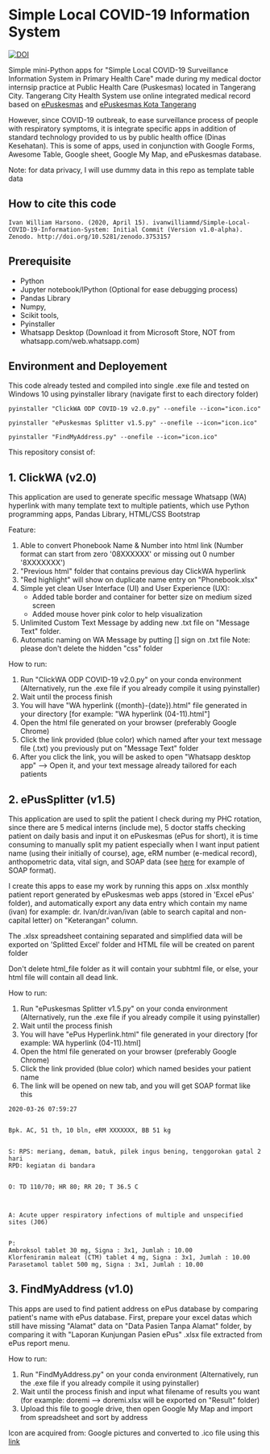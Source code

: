 # Simple Local COVID-19 Information System
[![DOI](https://zenodo.org/badge/DOI/10.5281/zenodo.3753157.svg)](https://doi.org/10.5281/zenodo.3753157)

Simple mini-Python apps for "Simple Local COVID-19 Surveillance Information System in Primary Health Care" made during my medical doctor internsip practice at Public Health Care (Puskesmas) located in Tangerang City. Tangerang City Health System use online integrated medical record based on [ePuskesmas](epuskesmas.id) and [ePuskesmas Kota Tangerang](https://kotatangerang.epuskesmas.id/)

However, since COVID-19 outbreak, to ease surveillance process of people with respiratory symptoms, it is integrate specific apps in addition of standard technology provided to us by public health office (Dinas Kesehatan). This is some of apps, used in conjunction with Google Forms, Awesome Table, Google sheet, Google My Map, and ePuskesmas database.

Note: for data privacy, I will use dummy data in this repo as template table data


## How to cite this code
```
Ivan William Harsono. (2020, April 15). ivanwilliammd/Simple-Local-COVID-19-Information-System: Initial Commit (Version v1.0-alpha). Zenodo. http://doi.org/10.5281/zenodo.3753157
```

## Prerequisite 
- Python
- Jupyter notebook/IPython (Optional for ease debugging process)
- Pandas Library 
- Numpy, 
- Scikit tools, 
- Pyinstaller
- Whatsapp Desktop (Download it from Microsoft Store, NOT from whatsapp.com/web.whatsapp.com)

## Environment and Deployement
This code already tested and compiled into single .exe file and tested on Windows 10 using pyinstaller library (navigate first to each directory folder)
```
pyinstaller "ClickWA ODP COVID-19 v2.0.py" --onefile --icon="icon.ico"
```
```
pyinstaller "ePuskesmas Splitter v1.5.py" --onefile --icon="icon.ico"
```
```
pyinstaller "FindMyAddress.py" --onefile --icon="icon.ico"
```

This repository consist of:
## 1. ClickWA (v2.0)
This application are used to generate specific message Whatsapp (WA) hyperlink with many template text to multiple patients, which use Python programming apps, Pandas Library, HTML/CSS Bootstrap

Feature:
1. Able to convert Phonebook Name & Number into html link (Number format can start from zero '08XXXXXX' or missing out 0 number '8XXXXXXX')
2. "Previous html" folder that contains previous day ClickWA hyperlink
3. "Red highlight" will show on duplicate name entry on "Phonebook.xlsx"
4. Simple yet clean User Interface (UI) and User Experience (UX):
	- Added table border and container for better size on medium sized screen
	- Added mouse hover pink color to help visualization
5. Unlimited Custom Text Message by adding new .txt file on "Message Text" folder.
6. Automatic naming on WA Message by putting [] sign on .txt file
Note: please don't delete the hidden "css" folder

How to run:
1. Run "ClickWA ODP COVID-19 v2.0.py" on your conda environment (Alternatively, run the .exe file if you already compile it using pyinstaller)
2. Wait until the process finish
3. You will have "WA hyperlink ({month}-{date}).html" file generated in your directory [for example: "WA hyperlink (04-11).html"]
4. Open the html file generated on your browser (preferably Google Chrome)
5. Click the link provided (blue color) which named after your text message file (.txt) you previously put on "Message Text" folder
6. After you click the link, you will be asked to open "Whatsapp desktop app" --> Open it, and your text message already tailored for each patients


## 2. ePusSplitter (v1.5)
This application are used to split the patient I check during my PHC rotation, since there are 5 medical interns (include me), 5 doctor staffs checking patient on daily basis and input it on ePuskesmas (ePus for short), it is time consuming to manually split my patient especially when I want input patient name (using their initially of course), age, eRM number (e-medical record), anthopometric data, vital sign, and SOAP data (see [here](https://www.google.com/url?sa=i&url=https%3A%2F%2Fmusculoskeletalkey.com%2Ftreatment-notes-and-progress-notes-using-a-modified-soap-format%2F&psig=AOvVaw0f6efYNtK5C_vn29sg1ysQ&ust=1587049489716000&source=images&cd=vfe&ved=0CAIQjRxqFwoTCJCh7Jna6ugCFQAAAAAdAAAAABAS) for example of SOAP format).

I create this apps to ease my work by running this apps on .xlsx monthly patient report generated by ePuskesmas web apps (stored in 'Excel ePus' folder), and automatically export any data entry which contain my name (ivan) for example: dr. Ivan/dr.ivan/ivan (able to search capital and non-capital letter) on "Keterangan" column.

The .xlsx spreadsheet containing separated and simplified data will be exported on 'Splitted Excel' folder and HTML file will be created on parent folder

Don't delete html_file folder as it will contain your subhtml file, or else, your html file will contain all dead link.


How to run:
1. Run "ePuskesmas Splitter v1.5.py" on your conda environment (Alternatively, run the .exe file if you already compile it using pyinstaller)
2. Wait until the process finish
3. You will have "ePus Hyperlink.html" file generated in your directory [for example: WA hyperlink (04-11).html]
4. Open the html file generated on your browser (preferably Google Chrome)
5. Click the link provided (blue color) which named besides your patient name 
6. The link will be opened on new tab, and you will get SOAP format like this

```
2020-03-26 07:59:27


Bpk. AC, 51 th, 10 bln, eRM XXXXXXX, BB 51 kg


S: RPS: meriang, demam, batuk, pilek ingus bening, tenggorokan gatal 2 hari
RPD: kegiatan di bandara


O: TD 110/70; HR 80; RR 20; T 36.5 C



A: Acute upper respiratory infections of multiple and unspecified sites (J06)


P:
Ambroksol tablet 30 mg, Signa : 3x1, Jumlah : 10.00
Klorfeniramin maleat (CTM) tablet 4 mg, Signa : 3x1, Jumlah : 10.00
Parasetamol tablet 500 mg, Signa : 3x1, Jumlah : 10.00
```


## 3. FindMyAddress (v1.0)
This apps are used to find patient address on ePus database by comparing patient's name with ePus database. First, prepare your excel datas which  still have missing "Alamat" data on "Data Pasien Tanpa Alamat" folder, by comparing it with "Laporan Kunjungan Pasien ePus" .xlsx file extracted from ePus report menu.

How to run:
1. Run "FindMyAddress.py" on your conda environment (Alternatively, run the .exe file if you already compile it using pyinstaller)
2. Wait until the process finish and input what filename of results you want (for example: doremi --> doremi.xlsx will be exported on "Result" folder)
3. Upload this file to google drive, then open Google My Map and import from spreadsheet and sort by address


Icon are acquired from: Google pictures and converted to .ico file using this [link](https://icoconvert.com/)
